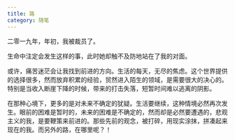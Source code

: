 ```yaml
---
title: 路
category: 随笔
---
```


二零一九年，年初，我被裁员了。

生命中注定会发生这样的事，此时她却触不及防地站在了我的对面。

或许，痛苦迷茫会让我找到前进的方向。生活的每天，无尽的焦虑。这个世界提供的选择很多，然而放弃积累的经验，贸然进入陌生的领域，是需要很大的决心的。特别是当收入断崖下降的时候，带来的打击失落，短暂时间难以逃离的阴影。

在那种心境下，更多的是对未来不确定的犹疑。生活要继续，这种情境必然再次发生。眼前的困难是暂时的，未来的困难是不确定的，然而却是必然要遭遇的，悲观主义的我，是要鞭策来前进的。那些先前的观念，被打碎，用现实涂抹，拼凑起来现在的我。而另外的路，在哪里呢？！
